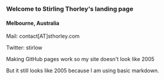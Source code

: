 

### Welcome to Stirling Thorley's landing page

#### Melbourne, Australia

Mail: contact[AT]sthorley.com

Twitter: stirlow




Making GitHub pages work so my site doesn't look like 2005

But it still looks like 2005 because I am using basic markdown.
